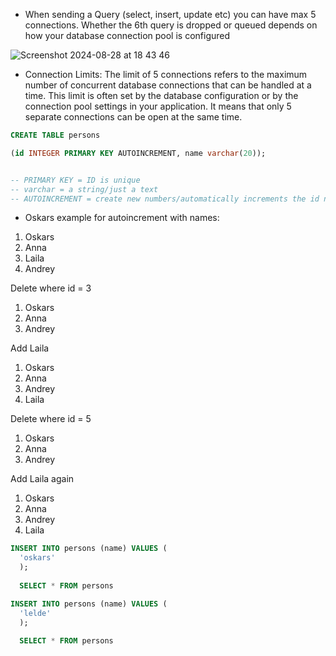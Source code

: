 * When sending a Query (select, insert, update etc) you can have max 5 connections.
Whether the 6th query is dropped or queued depends on how your database connection pool is configured

![Screenshot 2024-08-28 at 18 43 46](https://github.com/user-attachments/assets/49b267af-5d7c-40ff-8f17-214001ea3fc6)

* Connection Limits: The limit of 5 connections refers to the maximum number of concurrent database connections that can be handled at a time.
This limit is often set by the database configuration or by the connection pool settings in your application.
It means that only 5 separate connections can be open at the same time.

```sql
CREATE TABLE persons

(id INTEGER PRIMARY KEY AUTOINCREMENT, name varchar(20));


-- PRIMARY KEY = ID is unique
-- varchar = a string/just a text
-- AUTOINCREMENT = create new numbers/automatically increments the id number
```

* Oskars example for autoincrement with names:
  
1. Oskars
2. Anna
3. Laila
4. Andrey

Delete where id = 3

1. Oskars
2. Anna
4. Andrey

Add Laila

1. Oskars
2. Anna
4. Andrey
5. Laila

Delete where id = 5

1. Oskars
2. Anna
4. Andrey

Add Laila again

1. Oskars
2. Anna
4. Andrey
6. Laila


```sql
INSERT INTO persons (name) VALUES (
  'oskars'
  );
  
  SELECT * FROM persons
```
```sql
INSERT INTO persons (name) VALUES (
  'lelde'
  );
  
  SELECT * FROM persons
```













